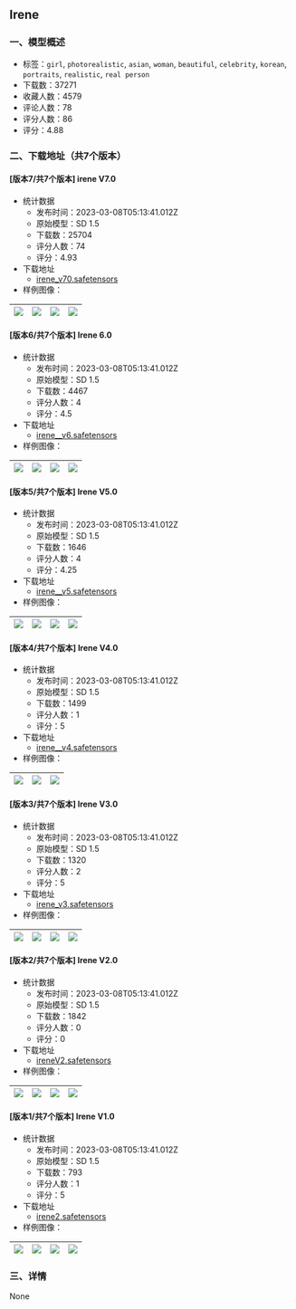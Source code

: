 ## Irene
### 一、模型概述

- 标签：`girl`, `photorealistic`, `asian`, `woman`, `beautiful`, `celebrity`, `korean`, `portraits`, `realistic`, `real person`
- 下载数：37271
- 收藏人数：4579
- 评论人数：78
- 评分人数：86
- 评分：4.88

### 二、下载地址（共7个版本）

#### [版本7/共7个版本] irene V7.0

- 统计数据
  - 发布时间：2023-03-08T05:13:41.012Z
  - 原始模型：SD 1.5
  - 下载数：25704
  - 评分人数：74
  - 评分：4.93
- 下载地址
  - [irene_v70.safetensors](https://civitai.com/api/download/models/20090)
- 样例图像：

| <img src="https://image.civitai.com/xG1nkqKTMzGDvpLrqFT7WA/b2e17b74-aa55-498a-b506-5016b4b6d400/width=450/212371.jpeg" /> | <img src="https://image.civitai.com/xG1nkqKTMzGDvpLrqFT7WA/8a84d755-074c-44fe-f789-57e6cc933600/width=450/212373.jpeg" /> | <img src="https://image.civitai.com/xG1nkqKTMzGDvpLrqFT7WA/c69ebc86-4f1b-4ed5-f5c6-45f949c73600/width=450/212372.jpeg" /> | <img src="https://image.civitai.com/xG1nkqKTMzGDvpLrqFT7WA/a323d3f5-0d10-461c-8fc5-3eebe172c600/width=450/212370.jpeg" /> |
| ---- | ---- | ---- | ---- |

#### [版本6/共7个版本] Irene 6.0

- 统计数据
  - 发布时间：2023-03-08T05:13:41.012Z
  - 原始模型：SD 1.5
  - 下载数：4467
  - 评分人数：4
  - 评分：4.5
- 下载地址
  - [irene__v6.safetensors](https://civitai.com/api/download/models/16468)
- 样例图像：

| <img src="https://image.civitai.com/xG1nkqKTMzGDvpLrqFT7WA/4ba3955a-849b-4d0f-6b50-0e797e645200/width=450/173419.jpeg" /> | <img src="https://image.civitai.com/xG1nkqKTMzGDvpLrqFT7WA/58f1fd70-14a7-4b39-ace4-b5ae3df3de00/width=450/169385.jpeg" /> | <img src="https://image.civitai.com/xG1nkqKTMzGDvpLrqFT7WA/f43d5760-a87a-4458-a6dc-0c993b63e700/width=450/169358.jpeg" /> | <img src="https://image.civitai.com/xG1nkqKTMzGDvpLrqFT7WA/9f70ea66-7011-4ac3-61f4-047f129c5800/width=450/173418.jpeg" /> |
| ---- | ---- | ---- | ---- |

#### [版本5/共7个版本] Irene V5.0

- 统计数据
  - 发布时间：2023-03-08T05:13:41.012Z
  - 原始模型：SD 1.5
  - 下载数：1646
  - 评分人数：4
  - 评分：4.25
- 下载地址
  - [irene__v5.safetensors](https://civitai.com/api/download/models/15263)
- 样例图像：

| <img src="https://image.civitai.com/xG1nkqKTMzGDvpLrqFT7WA/6335b098-1c87-41dc-0bf7-45afabee1300/width=450/150702.jpeg" /> | <img src="https://image.civitai.com/xG1nkqKTMzGDvpLrqFT7WA/120f6524-7307-4c3e-3855-e88b5e8bb600/width=450/150701.jpeg" /> | <img src="https://image.civitai.com/xG1nkqKTMzGDvpLrqFT7WA/2b6f225e-9911-41f1-1ce8-6c2baffc2b00/width=450/150700.jpeg" /> | <img src="https://image.civitai.com/xG1nkqKTMzGDvpLrqFT7WA/4ac5e396-b36a-4661-ae7a-fa1a6a931200/width=450/150699.jpeg" /> |
| ---- | ---- | ---- | ---- |

#### [版本4/共7个版本] Irene V4.0

- 统计数据
  - 发布时间：2023-03-08T05:13:41.012Z
  - 原始模型：SD 1.5
  - 下载数：1499
  - 评分人数：1
  - 评分：5
- 下载地址
  - [irene__v4.safetensors](https://civitai.com/api/download/models/14886)
- 样例图像：

| <img src="https://image.civitai.com/xG1nkqKTMzGDvpLrqFT7WA/6e5b40aa-79e4-443e-9318-8e396b68e300/width=450/145617.jpeg" /> | <img src="https://image.civitai.com/xG1nkqKTMzGDvpLrqFT7WA/376b7f0d-8ddb-4f5f-8e4b-c7d000b11200/width=450/145615.jpeg" /> | <img src="https://image.civitai.com/xG1nkqKTMzGDvpLrqFT7WA/938ac07e-fcd6-486d-9ee2-4d4d560bfe00/width=450/145747.jpeg" /> |
| ---- | ---- | ---- |

#### [版本3/共7个版本] Irene V3.0

- 统计数据
  - 发布时间：2023-03-08T05:13:41.012Z
  - 原始模型：SD 1.5
  - 下载数：1320
  - 评分人数：2
  - 评分：5
- 下载地址
  - [irene_v3.safetensors](https://civitai.com/api/download/models/14295)
- 样例图像：

| <img src="https://image.civitai.com/xG1nkqKTMzGDvpLrqFT7WA/7fc84e84-64c9-4701-89fa-e674750e2300/width=450/139213.jpeg" /> | <img src="https://image.civitai.com/xG1nkqKTMzGDvpLrqFT7WA/dfc42b3f-7b48-4edb-0538-9e73ba355900/width=450/142878.jpeg" /> | <img src="https://image.civitai.com/xG1nkqKTMzGDvpLrqFT7WA/f49caea4-c047-4372-bd1d-550e88267700/width=450/139212.jpeg" /> | <img src="https://image.civitai.com/xG1nkqKTMzGDvpLrqFT7WA/0161e096-03cb-472b-e34f-266a789d4600/width=450/139211.jpeg" /> |
| ---- | ---- | ---- | ---- |

#### [版本2/共7个版本] Irene V2.0 

- 统计数据
  - 发布时间：2023-03-08T05:13:41.012Z
  - 原始模型：SD 1.5
  - 下载数：1842
  - 评分人数：0
  - 评分：0
- 下载地址
  - [ireneV2.safetensors](https://civitai.com/api/download/models/13495)
- 样例图像：

| <img src="https://image.civitai.com/xG1nkqKTMzGDvpLrqFT7WA/8e7f4348-f0b8-40f9-ce67-0911c296aa00/width=450/130459.jpeg" /> | <img src="https://image.civitai.com/xG1nkqKTMzGDvpLrqFT7WA/27033cd2-7ae4-4a9f-6b79-5bd6c0209900/width=450/130458.jpeg" /> | <img src="https://image.civitai.com/xG1nkqKTMzGDvpLrqFT7WA/c161af64-569b-4ac2-2bef-074fc686b900/width=450/130457.jpeg" /> | <img src="https://image.civitai.com/xG1nkqKTMzGDvpLrqFT7WA/91513936-3af5-4d01-ba9c-68386a388200/width=450/130456.jpeg" /> |
| ---- | ---- | ---- | ---- |

#### [版本1/共7个版本] Irene V1.0

- 统计数据
  - 发布时间：2023-03-08T05:13:41.012Z
  - 原始模型：SD 1.5
  - 下载数：793
  - 评分人数：1
  - 评分：5
- 下载地址
  - [irene2.safetensors](https://civitai.com/api/download/models/13143)
- 样例图像：

| <img src="https://image.civitai.com/xG1nkqKTMzGDvpLrqFT7WA/8f5a43c2-0a95-4056-c4d6-b2611deed400/width=450/127024.jpeg" /> | <img src="https://image.civitai.com/xG1nkqKTMzGDvpLrqFT7WA/6d99ed12-39b5-4df3-1cfd-a4639a340000/width=450/127023.jpeg" /> | <img src="https://image.civitai.com/xG1nkqKTMzGDvpLrqFT7WA/367ccad6-e0ae-4196-cb2b-a36cf4069800/width=450/127022.jpeg" /> | <img src="https://image.civitai.com/xG1nkqKTMzGDvpLrqFT7WA/88e5975b-a87c-42e6-51e0-ff541b3fb600/width=450/127021.jpeg" /> |
| ---- | ---- | ---- | ---- |


### 三、详情
None